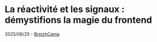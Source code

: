 # La réactivité et les signaux : démystifions la magie du frontend

2025/06/25 - [BreizhCamp](https://breizhcamp.org/)
